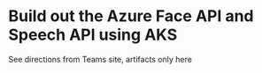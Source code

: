# Build out the Azure Face API and Speech API using AKS

See directions from Teams site, artifacts only here


